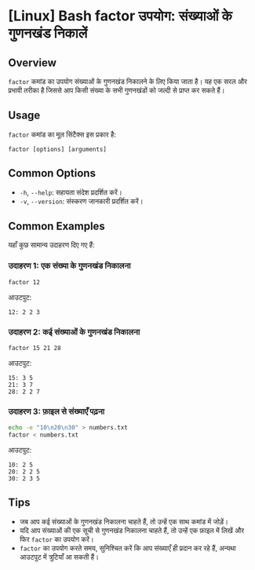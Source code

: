 # [Linux] Bash factor उपयोग: संख्याओं के गुणनखंड निकालें

## Overview
`factor` कमांड का उपयोग संख्याओं के गुणनखंड निकालने के लिए किया जाता है। यह एक सरल और प्रभावी तरीका है जिससे आप किसी संख्या के सभी गुणनखंडों को जल्दी से प्राप्त कर सकते हैं।

## Usage
`factor` कमांड का मूल सिंटैक्स इस प्रकार है:

```
factor [options] [arguments]
```

## Common Options
- `-h`, `--help`: सहायता संदेश प्रदर्शित करें।
- `-v`, `--version`: संस्करण जानकारी प्रदर्शित करें।

## Common Examples
यहाँ कुछ सामान्य उदाहरण दिए गए हैं:

### उदाहरण 1: एक संख्या के गुणनखंड निकालना
```bash
factor 12
```
आउटपुट:
```
12: 2 2 3
```

### उदाहरण 2: कई संख्याओं के गुणनखंड निकालना
```bash
factor 15 21 28
```
आउटपुट:
```
15: 3 5
21: 3 7
28: 2 2 7
```

### उदाहरण 3: फ़ाइल से संख्याएँ पढ़ना
```bash
echo -e "10\n20\n30" > numbers.txt
factor < numbers.txt
```
आउटपुट:
```
10: 2 5
20: 2 2 5
30: 2 3 5
```

## Tips
- जब आप कई संख्याओं के गुणनखंड निकालना चाहते हैं, तो उन्हें एक साथ कमांड में जोड़ें।
- यदि आप संख्याओं की एक सूची से गुणनखंड निकालना चाहते हैं, तो उन्हें एक फ़ाइल में लिखें और फिर `factor` का उपयोग करें।
- `factor` का उपयोग करते समय, सुनिश्चित करें कि आप संख्याएँ ही प्रदान कर रहे हैं, अन्यथा आउटपुट में त्रुटियाँ आ सकती हैं।